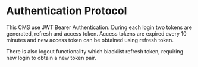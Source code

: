 # Authentication Protocol

This CMS use JWT Bearer Authentication.
During each login two tokens are generated, refresh and access token.
Access tokens are expired every 10 minutes and new access token can be
obtained using refresh token. 

There is also logout functionality which blacklist refresh token, requiring
new login to obtain a new token pair.